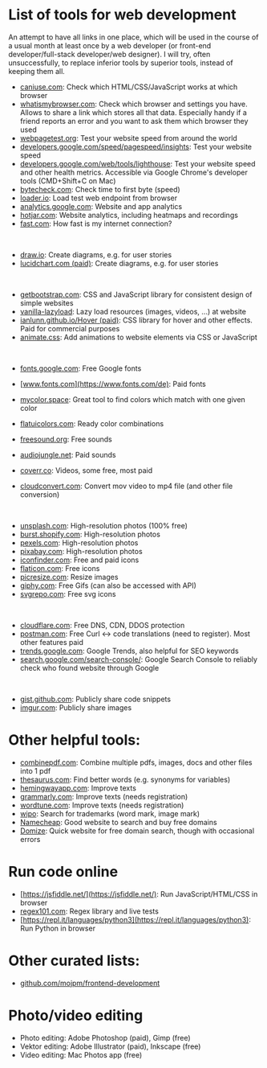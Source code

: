 # List of tools for web development
An attempt to have all links in one place, which will be used in the course of a usual month at least once by a web developer (or front-end developer/full-stack developer/web designer). I will try, often unsuccessfully, to replace inferior tools by superior tools, instead of keeping them all.

- [caniuse.com](https://caniuse.com): Check which HTML/CSS/JavaScript works at which browser
- [whatismybrowser.com](https://whatismybrowser.com): Check which browser and settings you have. Allows to share a link which stores all that data. Especially handy if a friend reports an error and you want to ask them which browser they used
- [webpagetest.org](https://webpagetest.com): Test your website speed from around the world
- [developers.google.com/speed/pagespeed/insights](https://developers.google.com/speed/pagespeed/insights/): Test your website speed
- [developers.google.com/web/tools/lighthouse](https://developers.google.com/web/tools/lighthouse): Test your website speed and other health metrics. Accessible via Google Chrome's developer tools (CMD+Shift+C on Mac)
- [bytecheck.com](https://www.bytecheck.com/): Check time to first byte (speed)
- [loader.io](https://loader.io/): Load test web endpoint from browser
- [analytics.google.com](https://analytics.google.com/analytics/web/): Website and app analytics
- [hotjar.com](https://www.hotjar.com): Website analytics, including heatmaps and recordings
- [fast.com](https://www.fast.com): How fast is my internet connection?

<br>

- [draw.io](https://draw.io): Create diagrams, e.g. for user stories
- [lucidchart.com (paid)](https://lucidchart.com): Create diagrams, e.g. for user stories

<br>

- [getbootstrap.com](https://getbootstrap.com/): CSS and JavaScript library for consistent design of simple websites
- [vanilla-lazyload](https://github.com/verlok/vanilla-lazyload): Lazy load resources (images, videos, ...) at website
- [ianlunn.github.io/Hover (paid)](https://ianlunn.github.io/Hover/): CSS library for hover and other effects. Paid for commercial purposes
- [animate.css](https://animate.style/#best-practices): Add animations to website elements via CSS or JavaScript

<br>

- [fonts.google.com](https://fonts.google.com/): Free Google fonts
- [www.fonts.com](https://www.fonts.com/de): Paid fonts

- [mycolor.space](https://mycolor.space/): Great tool to find colors which match with one given color
- [flatuicolors.com](https://flatuicolors.com/): Ready color combinations
- [freesound.org](https://freesound.org): Free sounds
- [audiojungle.net](https://audiojungle.net): Paid sounds
- [coverr.co](https://coverr.co/): Videos, some free, most paid
- [cloudconvert.com](cloudconvert.com): Convert mov video to mp4 file (and other file conversion)

<br>

- [unsplash.com](https://unsplash.com/): High-resolution photos (100% free)
- [burst.shopify.com](https://burst.shopify.com/): High-resolution photos
- [pexels.com](https://www.pexels.com/): High-resolution photos
- [pixabay.com](https://pixabay.com/): High-resolution photos
- [iconfinder.com](http://iconfinder.com/): Free and paid icons
- [flaticon.com](https://www.flaticon.com/): Free icons
- [picresize.com](https://picresize.com/): Resize images
- [giphy.com](https://giphy.com): Free Gifs (can also be accessed with API)
- [svgrepo.com](https://www.svgrepo.com/collection/tiny-ui-arrow-icons/2): Free svg icons

<br>

- [cloudflare.com](https://cloudflare.com): Free DNS, CDN, DDOS protection
- [postman.com](https://www.postman.com/): Free Curl <-> code translations (need to register). Most other features paid
- [trends.google.com](https://trends.google.com): Google Trends, also helpful for SEO keywords
- [search.google.com/search-console/](https://search.google.com/search-console/): Google Search Console to reliably check who found website through Google

<br>

- [gist.github.com](http://gist.github.com): Publicly share code snippets
- [imgur.com](https://imgur.com): Publicly share images


# Other helpful tools:
- [combinepdf.com](https://combinepdf.com): Combine multiple pdfs, images, docs and other files into 1 pdf
- [thesaurus.com](https://www.thesaurus.com/): Find better words (e.g. synonyms for variables)
- [hemingwayapp.com](https://hemingwayapp.com): Improve texts
- [grammarly.com](https://www.grammarly.com/): Improve texts (needs registration)
- [wordtune.com](http://wordtune.com/): Improve texts (needs registration)
- [wipo](https://www3.wipo.int/branddb/en/#): Search for trademarks (word mark, image mark)
- [Namecheap](https://www.namecheap.com/): Good website to search and buy free domains
- [Domize](https://www.domize.com/): Quick website for free domain search, though with occasional errors

# Run code online
- [https://jsfiddle.net/](https://jsfiddle.net/): Run JavaScript/HTML/CSS in browser
- [regex101.com](https://regex101.com): Regex library and live tests
- [https://repl.it/languages/python3](https://repl.it/languages/python3): Run Python in browser

# Other curated lists:
- [github.com/mojpm/frontend-development](https://github.com/mojpm/frontend-development)

# Photo/video editing
- Photo editing: Adobe Photoshop (paid), Gimp (free)
- Vektor editing: Adobe Illustrator (paid), Inkscape (free)
- Video editing: Mac Photos app (free)
